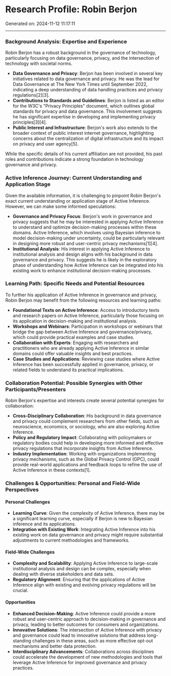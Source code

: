 # Research Profile: Robin Berjon

Generated on: 2024-11-12 11:17:11

---

### Background Analysis: Expertise and Experience

Robin Berjon has a robust background in the governance of technology, particularly focusing on data governance, privacy, and the intersection of technology with societal norms.

- **Data Governance and Privacy**: Berjon has been involved in several key initiatives related to data governance and privacy. He was the lead for Data Governance at The New York Times until September 2022, indicating a deep understanding of data handling practices and privacy regulations[2][3].
- **Contributions to Standards and Guidelines**: Berjon is listed as an editor for the W3C's "Privacy Principles" document, which outlines global standards for privacy and data governance. This involvement suggests he has significant expertise in developing and implementing privacy principles[3][4].
- **Public Interest and Infrastructure**: Berjon's work also extends to the broader context of public interest internet governance, highlighting concerns about the centralization of digital infrastructure and its impact on privacy and user agency[5].

While the specific details of his current affiliation are not provided, his past roles and contributions indicate a strong foundation in technology governance and privacy.

### Active Inference Journey: Current Understanding and Application Stage

Given the available information, it is challenging to pinpoint Robin Berjon's exact current understanding or application stage of Active Inference. However, we can make some informed speculations:

- **Governance and Privacy Focus**: Berjon's work in governance and privacy suggests that he may be interested in applying Active Inference to understand and optimize decision-making processes within these domains. Active Inference, which involves using Bayesian inference to model decision-making under uncertainty, could be particularly relevant in designing more robust and user-centric privacy mechanisms[1][4].
- **Institutional Analysis**: His interest in applying Active Inference to institutional analysis and design aligns with his background in data governance and privacy. This suggests he is likely in the exploratory phase of understanding how Active Inference can be integrated into his existing work to enhance institutional decision-making processes.

### Learning Path: Specific Needs and Potential Resources

To further his application of Active Inference in governance and privacy, Robin Berjon may benefit from the following resources and learning paths:

- **Foundational Texts on Active Inference**: Access to introductory texts and research papers on Active Inference, particularly those focusing on its application in decision-making and institutional analysis.
- **Workshops and Webinars**: Participation in workshops or webinars that bridge the gap between Active Inference and governance/privacy, which could provide practical examples and case studies.
- **Collaboration with Experts**: Engaging with researchers and practitioners who are already applying Active Inference in similar domains could offer valuable insights and best practices.
- **Case Studies and Applications**: Reviewing case studies where Active Inference has been successfully applied in governance, privacy, or related fields to understand its practical implications.

### Collaboration Potential: Possible Synergies with Other Participants/Presenters

Robin Berjon's expertise and interests create several potential synergies for collaboration:

- **Cross-Disciplinary Collaboration**: His background in data governance and privacy could complement researchers from other fields, such as neuroscience, economics, or sociology, who are also exploring Active Inference.
- **Policy and Regulatory Impact**: Collaborating with policymakers or regulatory bodies could help in developing more informed and effective privacy regulations that incorporate insights from Active Inference.
- **Industry Implementation**: Working with organizations implementing privacy mechanisms, such as the Global Privacy Control (GPC), could provide real-world applications and feedback loops to refine the use of Active Inference in these contexts[1].

### Challenges & Opportunities: Personal and Field-Wide Perspectives

#### Personal Challenges
- **Learning Curve**: Given the complexity of Active Inference, there may be a significant learning curve, especially if Berjon is new to Bayesian inference and its applications.
- **Integration with Existing Work**: Integrating Active Inference into his existing work on data governance and privacy might require substantial adjustments to current methodologies and frameworks.

#### Field-Wide Challenges
- **Complexity and Scalability**: Applying Active Inference to large-scale institutional analysis and design can be complex, especially when dealing with diverse stakeholders and data sets.
- **Regulatory Alignment**: Ensuring that the applications of Active Inference align with existing and evolving privacy regulations will be crucial.

#### Opportunities
- **Enhanced Decision-Making**: Active Inference could provide a more robust and user-centric approach to decision-making in governance and privacy, leading to better outcomes for consumers and organizations.
- **Innovative Solutions**: The intersection of Active Inference with privacy and governance could lead to innovative solutions that address long-standing challenges in these areas, such as more effective opt-out mechanisms and better data protection.
- **Interdisciplinary Advancements**: Collaborations across disciplines could accelerate the development of new methodologies and tools that leverage Active Inference for improved governance and privacy practices.